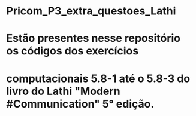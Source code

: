 # Pricom_P3_extra_questoes_Lathi
# Estão presentes nesse repositório os códigos dos exercícios 
# computacionais 5.8-1 até o 5.8-3 do livro do Lathi "Modern #Communication" 5° edição.
